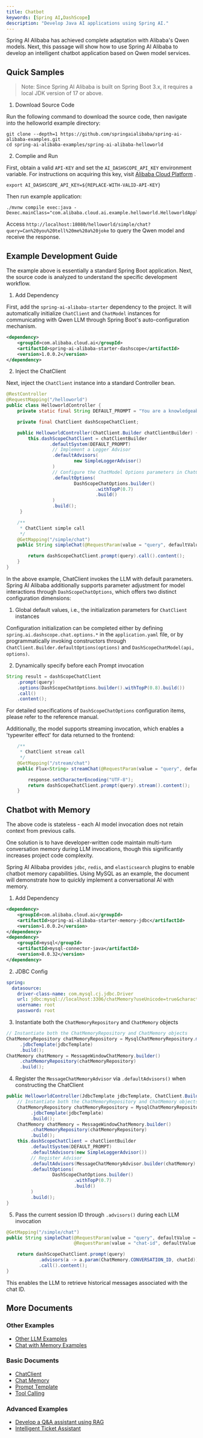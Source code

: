```yaml
---
title: Chatbot
keywords: [Spring AI,DashScope]
description: "Develop Java AI applications using Spring AI."
---
```


Spring AI Alibaba has achieved complete adaptation with Alibaba's Qwen models. Next, this passage will show how to use Spring AI Alibaba to develop an intelligent chatbot application based on Qwen model services.

## Quick Samples

> Note: Since Spring AI Alibaba is built on Spring Boot 3.x, it requires a local JDK version of 17 or above.

1. Download Source Code

Run the following command to download the source code, then navigate into the helloworld example directory:

```shell
git clone --depth=1 https://github.com/springaialibaba/spring-ai-alibaba-examples.git
cd spring-ai-alibaba-examples/spring-ai-alibaba-helloworld
```

2. Complie and Run

First, obtain a valid `API-KEY` and set the `AI_DASHSCOPE_API_KEY` environment variable. For instructions on acquiring this key, visit <a target="_blank" href="https://help.aliyun.com/zh/model-studio/developer-reference/get-api-key">Alibaba Cloud Platform</a> .

```shell
export AI_DASHSCOPE_API_KEY=${REPLACE-WITH-VALID-API-KEY}
```

Then run example application:

```shell
./mvnw compile exec:java -Dexec.mainClass="com.alibaba.cloud.ai.example.helloworld.HelloworldApplication"
```

Access `http://localhost:18080/helloworld/simple/chat?query=Can%20you%20tell%20me%20a%20joke` to query the Qwen model and receive the response.

## Example Development Guide

The example above is essentially a standard Spring Boot application. Next, the source code is analyzed to understand the specific development workflow.

1. Add Dependency

First, add the `spring-ai-alibaba-starter` dependency to the project. It will automatically initialize `ChatClient` and `ChatModel` instances for communicating with Qwen LLM through Spring Boot's auto-configuration mechanism.

```xml
<dependency>	
	<groupId>com.alibaba.cloud.ai</groupId>
	<artifactId>spring-ai-alibaba-starter-dashscope</artifactId>
	<version>1.0.0.2</version>
</dependency>
```

2. Inject the ChatClient

Next, inject the `ChatClient` instance into a standard Controller bean.

```java
@RestController
@RequestMapping("/helloworld")
public class HelloworldController {
	private static final String DEFAULT_PROMPT = "You are a knowledgeable intelligent chat assistant, please answer according to user questions!";

	private final ChatClient dashScopeChatClient;

	public HelloworldController(ChatClient.Builder chatClientBuilder) {
		this.dashScopeChatClient = chatClientBuilder
				.defaultSystem(DEFAULT_PROMPT)
				 // Implement a Logger Advisor
				 .defaultAdvisors(
						 new SimpleLoggerAdvisor()
				 )
				 // Configure the ChatModel Options parameters in ChatClient
				 .defaultOptions(
						 DashScopeChatOptions.builder()
								 .withTopP(0.7)
								 .build()
				 )
				 .build();
	 }

	/**
	 * ChatClient simple call
	 */
	@GetMapping("/simple/chat")
	public String simpleChat(@RequestParam(value = "query", defaultValue = "Hello, nice to meet you. Can you briefly introduce yourself?")String query) {

		return dashScopeChatClient.prompt(query).call().content();
	}
}
```

In the above example, ChatClient invokes the LLM with default parameters. Spring AI Alibaba additionally supports parameter adjustment for model interactions through `DashScopeChatOptions`, which offers two distinct configuration dimensions:

1. Global default values, i.e., the initialization parameters for `ChatClient` instances

Configuration initialization can be completed either by defining `spring.ai.dashscope.chat.options.*` in the `application.yaml` file, or by programmatically invoking constructors through `ChatClient.Builder.defaultOptions(options)` and `DashScopeChatModel(api, options)`.

2. Dynamically specify before each Prompt invocation

```java
String result = dashScopeChatClient
	.prompt(query)
	.options(DashScopeChatOptions.builder().withTopP(0.8).build())
	.call()
	.content();
```

For detailed specifications of `DashScopeChatOptions` configuration items, please refer to the reference manual.

Additionally, the model supports streaming invocation, which enables a 'typewriter effect' for data returned to the frontend:

```java
	/**
	 * ChatClient stream call
	 */
	@GetMapping("/stream/chat")
	public Flux<String> streamChat(@RequestParam(value = "query", defaultValue = "Hello, nice to meet you. Can you briefly introduce yourself?")String query, HttpServletResponse response) {

		response.setCharacterEncoding("UTF-8");
		return dashScopeChatClient.prompt(query).stream().content();
	}
```

## Chatbot with Memory

The above code is stateless - each AI model invocation does not retain context from previous calls.

One solution is to have developer-written code maintain multi-turn conversation memory during LLM invocations, though this significantly increases project code complexity.

Spring AI Alibaba provides `jdbc`, `redis`, and `elasticsearch` plugins to enable chatbot memory capabilities. Using MySQL as an example, the document will demonstrate how to quickly implement a conversational AI with memory.

1. Add Dependency

```xml
<dependency>
	<groupId>com.alibaba.cloud.ai</groupId>
	<artifactId>spring-ai-alibaba-starter-memory-jdbc</artifactId>
	<version>1.0.0.2</version>
</dependency>
<dependency>
    <groupId>mysql</groupId>
    <artifactId>mysql-connector-java</artifactId>
    <version>8.0.32</version>
</dependency>
```

2. JDBC Config

```yaml
spring:
  datasource:
    driver-class-name: com.mysql.cj.jdbc.Driver
    url: jdbc:mysql://localhost:3306/chatMemory?useUnicode=true&characterEncoding=UTF-8
    username: root
    password: root
```

3. Instantiate both the `ChatMemoryRepository` and `ChatMemory` objects

```java
// Instantiate both the ChatMemoryRepository and ChatMemory objects
ChatMemoryRepository chatMemoryRepository = MysqlChatMemoryRepository.mysqlBuilder()
     .jdbcTemplate(jdbcTemplate)
     .build();
ChatMemory chatMemory = MessageWindowChatMemory.builder()
     .chatMemoryRepository(chatMemoryRepository)
     .build();
```

4. Register the `MessageChatMemoryAdvisor` via `.defaultAdvisors()` when constructing the ChatClient

```java
public HelloworldController(JdbcTemplate jdbcTemplate, ChatClient.Builder chatClientBuilder) {
    // Instantiate both the ChatMemoryRepository and ChatMemory objects
    ChatMemoryRepository chatMemoryRepository = MysqlChatMemoryRepository.mysqlBuilder()
         .jdbcTemplate(jdbcTemplate)
         .build();
    ChatMemory chatMemory = MessageWindowChatMemory.builder()
         .chatMemoryRepository(chatMemoryRepository)
         .build();
    this.dashScopeChatClient = chatClientBuilder
         .defaultSystem(DEFAULT_PROMPT)
         .defaultAdvisors(new SimpleLoggerAdvisor())
         // Register Advisor
         .defaultAdvisors(MessageChatMemoryAdvisor.builder(chatMemory).build())
         .defaultOptions(
                 DashScopeChatOptions.builder()
                         .withTopP(0.7)
                         .build()
         )
         .build();
}
```

5. Pass the current session ID through `.advisors()` during each LLM invocation

```java
@GetMapping("/simple/chat")
public String simpleChat(@RequestParam(value = "query", defaultValue = "Hello, nice to meet you. Can you briefly introduce yourself?")String query,
                         @RequestParam(value = "chat-id", defaultValue = "1") String chatId) {

    return dashScopeChatClient.prompt(query)
            .advisors(a -> a.param(ChatMemory.CONVERSATION_ID, chatId))
            .call().content();
}
```

This enables the LLM to retrieve historical messages associated with the chat ID.

## More Documents

### Other Examples

* [Other LLM Examples](https://github.com/springaialibaba/spring-ai-alibaba-examples/tree/main/spring-ai-alibaba-chat-example)
* [Chat with Memory Examples](https://github.com/springaialibaba/spring-ai-alibaba-examples/tree/main/spring-ai-alibaba-chat-memory-example)

### Basic Documents

* [ChatClient](../tutorials/basics/chat-client.md)
* [Chat Memory](../tutorials/basics/memory.md)
* [Prompt Template](../tutorials/basics/prompt.md)
* [Tool Calling](../tutorials/basics/tool-calling.md)

### Advanced Examples

* [Develop a Q&A assistant using RAG](../practices/bailian/rag-agent.md)
* [Intelligent Ticket Assistant](../practices/usecase/playground-flight-booking.md)
